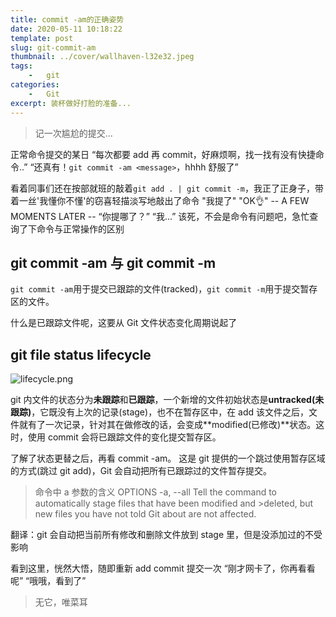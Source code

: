 ```yaml
---
title: commit -am的正确姿势
date: 2020-05-11 10:18:22
template: post
slug: git-commit-am
thumbnail: ../cover/wallhaven-l32e32.jpeg
tags: 
	-	git
categories:
	-	Git
excerpt: 装杯做好打脸的准备...
---
```


> 记一次尴尬的提交...

正常命令提交的某日
“每次都要 add 再 commit，好麻烦啊，找一找有没有快捷命令..”
“还真有！`git commit -am <message>`，hhhh 舒服了”

看着同事们还在按部就班的敲着`git add . | git commit -m`，我正了正身子，带着一丝'我懂你不懂'的窃喜轻描淡写地敲出了命令
"我提了"
"OK👌"
-- A FEW MOMENTS LATER --
“你提哪了？”
“我...”
该死，不会是命令有问题吧，急忙查询了下命令与正常操作的区别

## git commit -am 与 git commit -m

`git commit -am`用于提交已跟踪的文件(tracked)，`git commit -m`用于提交暂存区的文件。

什么是已跟踪文件呢，这要从 Git 文件状态变化周期说起了

## git file status lifecycle

![lifecycle.png](https://i.loli.net/2020/05/11/WHxyFlS38t9ivcX.png)

git 内文件的状态分为**未跟踪**和**已跟踪**，一个新增的文件初始状态是**untracked(未跟踪)**，它既没有上次的记录(stage)，也不在暂存区中，在 add 该文件之后，文件就有了一次记录，针对其在做修改的话，会变成**modified(已修改)**状态。这时，使用 commit 会将已跟踪文件的变化提交暂存区。

了解了状态更替之后，再看 commit -am。
这是 git 提供的一个跳过使用暂存区域的方式(跳过 git add)，Git 会自动把所有已跟踪过的文件暂存提交。

> 命令中 a 参数的含义
> OPTIONS
> -a, --all
> Tell the command to automatically stage files that have been modified and >deleted, but new files you have not told Git about are not affected.

翻译：git 会自动把当前所有修改和删除文件放到 stage 里，但是没添加过的不受影响

看到这里，恍然大悟，随即重新 add commit 提交一次
“刚才网卡了，你再看看呢”
“哦哦，看到了”

> 无它，唯菜耳
